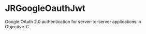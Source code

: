 # JRGoogleOauthJwt
Google OAuth 2.0 authentication for server-to-server applications in Objective-C
